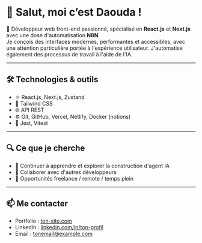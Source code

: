 # 👋 Salut, moi c’est Daouda !

🎯 Développeur web front-end passionné, spécialisé en **React.js** et **Next.js** avec une dose d'automatisation **N8N**.  
Je conçois des interfaces modernes, performantes et accessibles, avec une attention particulière portée à l'expérience utilisateur.
J'automatise également des processus de travail à l'aide de l'IA.

---

## 🛠️ Technologies & outils

- ⚛️ React.js, Next.js, Zustand
- 💅 Tailwind CSS
- 🌐 API REST
- ⚙️ Git, GitHub, Vercel, Netlify, Docker (notions)
- 🧪 Jest, Vitest

---

## 🔍 Ce que je cherche

- 🌱 Continuer à apprendre et explorer la construction d'agent IA
- 🤝 Collaborer avec d'autres développeurs
- 💼 Opportunités freelance / remote / temps plein

---

## 📫 Me contacter

- Portfolio : [ton-site.com](https://daocam-dev.vercel.app)
- LinkedIn : [linkedin.com/in/ton-profil](https://linkedin.com/in/daouda-camara-bf)
- Email : [tonemail@example.com](mailto:camara.daouda@outlook.fr)
